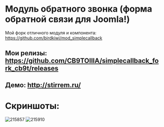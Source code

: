 # Модуль обратного звонка  (форма обратной связи для Joomla!)

Мой форк отличного модуля и компонента: https://github.com/birdkiwi/mod_simplecallback

## Мои релизы: https://github.com/CB9TOIIIA/simplecallback_fork_cb9t/releases

## Демо: http://stirrem.ru/

# Скриншоты:

![215857](https://cloud.githubusercontent.com/assets/1074710/21390161/7a26f276-c796-11e6-983c-635cb9e070c2.png)
![215910](https://cloud.githubusercontent.com/assets/1074710/21390162/7a40f518-c796-11e6-9a8c-38e5c9e697f3.png)

